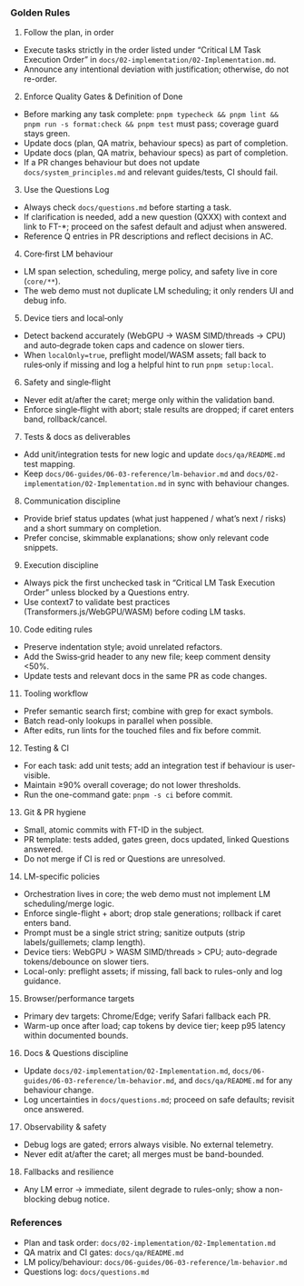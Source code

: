 <!--══════════════════════════════════════════════════════════
  ╔══════════════════════════════════════════════════════════════╗
  ║  ░  C U R S O R   W O R K S P A C E   R U L E S  ░░░░░░░░░░  ║
  ║                                                              ║
  ║   House directives for Cursor's AI to follow in this repo.   ║
  ║   Encodes task order, quality gates, LM policy, and Q&A.     ║
  ║                                                              ║
  ╚══════════════════════════════════════════════════════════════╝
    • WHAT ▸ Ensure consistent execution across sessions
    • WHY  ▸ Avoid drift; keep behaviour predictable + testable
    • HOW  ▸ Read these rules first; consult linked docs
-->

### Golden Rules

1. Follow the plan, in order

- Execute tasks strictly in the order listed under “Critical LM Task Execution Order” in `docs/02-implementation/02-Implementation.md`.
- Announce any intentional deviation with justification; otherwise, do not re-order.

2. Enforce Quality Gates & Definition of Done

- Before marking any task complete: `pnpm typecheck && pnpm lint && pnpm run -s format:check && pnpm test` must pass; coverage guard stays green.
- Update docs (plan, QA matrix, behaviour specs) as part of completion.
- Update docs (plan, QA matrix, behaviour specs) as part of completion.
- If a PR changes behaviour but does not update `docs/system_principles.md` and relevant guides/tests, CI should fail.

3. Use the Questions Log

- Always check `docs/questions.md` before starting a task.
- If clarification is needed, add a new question (QXXX) with context and link to FT-\*; proceed on the safest default and adjust when answered.
- Reference Q entries in PR descriptions and reflect decisions in AC.

4. Core‑first LM behaviour

- LM span selection, scheduling, merge policy, and safety live in core (`core/**`).
- The web demo must not duplicate LM scheduling; it only renders UI and debug info.

5. Device tiers and local‑only

- Detect backend accurately (WebGPU → WASM SIMD/threads → CPU) and auto‑degrade token caps and cadence on slower tiers.
- When `localOnly=true`, preflight model/WASM assets; fall back to rules‑only if missing and log a helpful hint to run `pnpm setup:local`.

6. Safety and single‑flight

- Never edit at/after the caret; merge only within the validation band.
- Enforce single‑flight with abort; stale results are dropped; if caret enters band, rollback/cancel.

7. Tests & docs as deliverables

- Add unit/integration tests for new logic and update `docs/qa/README.md` test mapping.
- Keep `docs/06-guides/06-03-reference/lm-behavior.md` and `docs/02-implementation/02-Implementation.md` in sync with behaviour changes.

8. Communication discipline

- Provide brief status updates (what just happened / what’s next / risks) and a short summary on completion.
- Prefer concise, skimmable explanations; show only relevant code snippets.

9. Execution discipline

- Always pick the first unchecked task in “Critical LM Task Execution Order” unless blocked by a Questions entry.
- Use context7 to validate best practices (Transformers.js/WebGPU/WASM) before coding LM tasks.

10. Code editing rules

- Preserve indentation style; avoid unrelated refactors.
- Add the Swiss‑grid header to any new file; keep comment density <50%.
- Update tests and relevant docs in the same PR as code changes.

11. Tooling workflow

- Prefer semantic search first; combine with grep for exact symbols.
- Batch read-only lookups in parallel when possible.
- After edits, run lints for the touched files and fix before commit.

12. Testing & CI

- For each task: add unit tests; add an integration test if behaviour is user-visible.
- Maintain ≥90% overall coverage; do not lower thresholds.
- Run the one-command gate: `pnpm -s ci` before commit.

13. Git & PR hygiene

- Small, atomic commits with FT-ID in the subject.
- PR template: tests added, gates green, docs updated, linked Questions answered.
- Do not merge if CI is red or Questions are unresolved.

14. LM-specific policies

- Orchestration lives in core; the web demo must not implement LM scheduling/merge logic.
- Enforce single-flight + abort; drop stale generations; rollback if caret enters band.
- Prompt must be a single strict string; sanitize outputs (strip labels/guillemets; clamp length).
- Device tiers: WebGPU > WASM SIMD/threads > CPU; auto-degrade tokens/debounce on slower tiers.
- Local-only: preflight assets; if missing, fall back to rules-only and log guidance.

15. Browser/performance targets

- Primary dev targets: Chrome/Edge; verify Safari fallback each PR.
- Warm-up once after load; cap tokens by device tier; keep p95 latency within documented bounds.

16. Docs & Questions discipline

- Update `docs/02-implementation/02-Implementation.md`, `docs/06-guides/06-03-reference/lm-behavior.md`, and `docs/qa/README.md` for any behaviour change.
- Log uncertainties in `docs/questions.md`; proceed on safe defaults; revisit once answered.

17. Observability & safety

- Debug logs are gated; errors always visible. No external telemetry.
- Never edit at/after the caret; all merges must be band-bounded.

18. Fallbacks and resilience

- Any LM error → immediate, silent degrade to rules-only; show a non-blocking debug notice.

### References

- Plan and task order: `docs/02-implementation/02-Implementation.md`
- QA matrix and CI gates: `docs/qa/README.md`
- LM policy/behaviour: `docs/06-guides/06-03-reference/lm-behavior.md`
- Questions log: `docs/questions.md`
